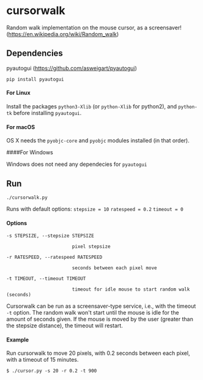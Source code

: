 # cursorwalk
Random walk implementation on the mouse cursor, as a screensaver! (https://en.wikipedia.org/wiki/Random_walk)

## Dependencies

pyautogui (https://github.com/asweigart/pyautogui)

`pip install pyautogui`

#### For Linux

Install the packages `python3-Xlib` (or `python-Xlib` for python2), and `python-tk` before installing `pyautogui`.

#### For macOS

OS X needs the `pyobjc-core` and `pyobjc` modules installed (in that order).

####For Windows

Windows does not need any dependecies for `pyautogui`

## Run

``./cursorwalk.py``

Runs with default options: `stepsize = 10` `ratespeed = 0.2` `timeout = 0`

#### Options

```
-s STEPSIZE, --stepsize STEPSIZE

                        pixel stepsize

-r RATESPEED, --ratespeed RATESPEED

                        seconds between each pixel move
                        
-t TIMEOUT, --timeout TIMEOUT

                        timeout for idle mouse to start random walk (seconds)

```

Cursorwalk can be run as a screensaver-type service, i.e., with the timeout `-t` option. The random walk won't start until the mouse is idle for the amount of seconds given. If the mouse is moved by the user (greater than the stepsize distance), the timeout will restart.

#### Example
Run cursorwalk to move 20 pixels, with 0.2 seconds between each pixel, with a timeout of 15 minutes.

`$ ./cursor.py -s 20 -r 0.2 -t 900`
